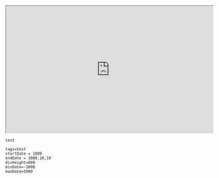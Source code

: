 <iframe 
height=400
width=650
src="https://www.youtube.com/embed/_gtpZDXWcrM">
</iframe>


```-timeline
test
``` 

```timeline-vis
tags=test
startDate = 1000
endDate = 3000,10,10
divHeight=600
minDate=-1000
maxDate=5000
```